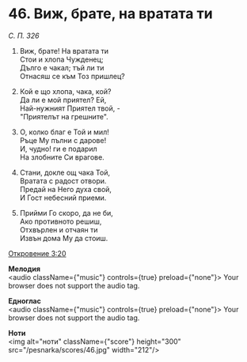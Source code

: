 # 46. Виж, брате, на вратата ти

_С. П. 326_

1. Виж, брате! На вратата ти  
Стои и хлопа Чужденец;  
Дълго е чакал; тъй ли ти  
Отнасяш се към Тоз пришлец?

2. Кой е що хлопа, чака, кой?  
Да ли е мой приятел? Ей,  
Най-нужният Приятел твой, -  
"Приятелът на грешните".  

3. О, колко благ е Той и мил!  
Ръце Му пълни с дарове!  
И, чудно! ги е подарил  
На злобните Си врагове.  

4. Стани, докле ощ чака Той,  
Вратата с радост отвори.  
Предай на Него духа свой,  
И Гост небесний приеми.  

5. Прийми Го скоро, да не би,  
Ако противното решиш,  
Отхвърлен и отчаян ти  
Извън дома Му да стоиш.

[Откровение 3:20](http://biblia.bg/index.php?k=66&g=3&s=20)

**Мелодия**  
<audio className={"music"} controls={true} preload={"none"}>
    <source src="/pesnarka/mp3/46.mp3" type="audio/mpeg"/>
    Your browser does not support the audio tag.
</audio>

**Едноглас**  
<audio className={"music"} controls={true} preload={"none"}>
    <source src="/pesnarka/transp/46.mp3" type="audio/mpeg"/>
    Your browser does not support the audio tag.
</audio>

**Ноти**  
<img alt="ноти" className={"score"} height="300" src="/pesnarka/scores/46.jpg" width="212"/>
